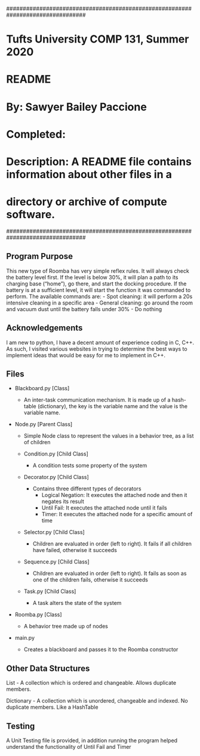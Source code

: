 ################################################################################
#  Tufts University COMP 131, Summer 2020                                      #
#  README                                                                      #
#  By:          Sawyer Bailey Paccione                                         #
#  Completed:                                                                  #
#                                                                              #
#  Description: A README file contains information about other files in a      #
#               directory or archive of compute software.                      #
################################################################################
            

## Program Purpose                             

This new type of Roomba has very simple reflex rules. It will always check the 
battery level first. If the level is below 30%, it will plan a path to its 
charging base (“home”), go there, and start the docking procedure. If the
battery is at a sufficient level, it will start the function it was commanded 
to perform. The available commands are:
    - Spot cleaning: it will perform a 20s intensive cleaning in a specific area
    - General cleaning: go around the room and vacuum dust until the battery 
      falls under 30%
    - Do nothing


## Acknowledgements 
        
I am new to python, I have a decent amount of experience coding in C, C++. As
such, I visited various websites in trying to determine the best ways to 
implement ideas that would be easy for me to implement in C++. 


## Files


- Blackboard.py [Class]
    - An inter-task communication mechanism. It is made up of a hash-table 
      (dictionary), the key is the variable name and the value is the variable 
      name.

- Node.py [Parent Class]
    - Simple Node class to represent the values in a behavior tree, as a list of
      children

    - Condition.py [Child Class]
        - A condition tests some property of the system

    - Decorator.py [Child Class]
        - Contains three different types of decorators 
            - Logical Negation: It executes the attached node and then it 
              negates its result
            - Until Fail: It executes the attached node until it fails
            - Timer: It executes the attached node for a specific amount of time

    - Selector.py [Child Class]
        - Children are evaluated in order (left to right). It fails if all 
          children have failed, otherwise it succeeds

    - Sequence.py [Child Class]
        - Children are evaluated in order (left to right). It fails as soon as 
          one of the children fails, otherwise it succeeds

    - Task.py [Child Class]
        - A task alters the state of the system

- Roomba.py [Class]
    - A behavior tree made up of nodes

- main.py
    - Creates a blackboard and passes it to the Roomba constructor


## Other Data Structures

List
    - A collection which is ordered and changeable. Allows duplicate members.

Dictionary
    - A collection which is unordered, changeable and indexed. No duplicate 
      members. Like a HashTable


## Testing

A Unit Testing file is provided, in addition running the program helped 
understand the functionality of Until Fail and Timer
